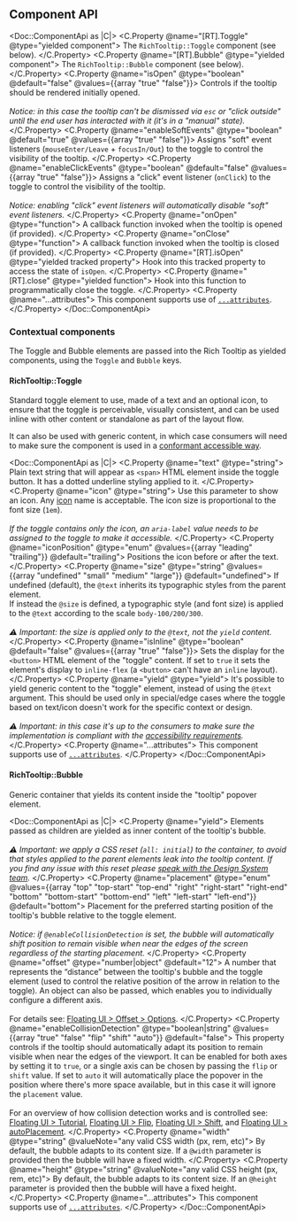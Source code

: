 ## Component API

<Doc::ComponentApi as |C|>
  <C.Property @name="[RT].Toggle" @type="yielded component">
    The `RichTooltip::Toggle` component (see below).
  </C.Property>
  <C.Property @name="[RT].Bubble" @type="yielded component">
    The `RichTooltip::Bubble` component (see below).
  </C.Property>
  <C.Property @name="isOpen" @type="boolean" @default="false" @values={{array "true" "false"}}>
    Controls if the tooltip should be rendered initially opened.
    <br />
    <br />
    _Notice: in this case the tooltip can't be dismissed via `esc` or "click outside" until the end user has interacted with it (it's in a "manual" state)._
  </C.Property>
  <C.Property @name="enableSoftEvents" @type="boolean" @default="true" @values={{array "true" "false"}}>
    Assigns "soft" event listeners (`mouseEnter/Leave` + `focusIn/Out`) to the toggle to control the visibility of the tooltip.
  </C.Property>
  <C.Property @name="enableClickEvents" @type="boolean" @default="false" @values={{array "true" "false"}}>
    Assigns a "click" event listener (`onClick`) to the toggle to control the visibility of the tooltip.
    <br />
    <br />
    _Notice: enabling "click" event listeners will automatically disable "soft" event listeners._
  </C.Property>
  <C.Property @name="onOpen" @type="function">
    A callback function invoked when the tooltip is opened (if provided).
  </C.Property>
  <C.Property @name="onClose" @type="function">
    A callback function invoked when the tooltip is closed (if provided).
  </C.Property>
  <C.Property @name="[RT].isOpen" @type="yielded tracked property">
    Hook into this tracked property to access the state of `isOpen`.
  </C.Property>
  <C.Property @name="[RT].close" @type="yielded function">
    Hook into this function to programmatically close the toggle.
  </C.Property>
  <C.Property @name="...attributes">
    This component supports use of [`...attributes`](https://guides.emberjs.com/release/in-depth-topics/patterns-for-components/#toc_attribute-ordering).
  </C.Property>
</Doc::ComponentApi>

### Contextual components

The Toggle and Bubble elements are passed into the Rich Tooltip as yielded components, using the `Toggle` and `Bubble` keys.

#### RichTooltip::Toggle

Standard toggle element to use, made of a text and an optional icon, to ensure that the toggle is perceivable, visually consistent, and can be used inline with other content or standalone as part of the layout flow.

It can also be used with generic content, in which case consumers will need to make sure the component is used in a [conformant accessible way](/components/rich-tooltip?tab=accessibility).

<Doc::ComponentApi as |C|>
  <C.Property @name="text" @type="string">
    Plain text string that will appear as `<span>` HTML element inside the toggle button. It has a dotted underline styling applied to it.
  </C.Property>
  <C.Property @name="icon" @type="string">
    Use this parameter to show an icon. Any [icon](/icons/library) name is acceptable. The icon size is proportional to the font size (`1em`).
    <br />
    <br />
    _If the toggle contains only the icon, an `aria-label` value needs to be assigned to the toggle to make it accessible._
  </C.Property>
  <C.Property @name="iconPosition" @type="enum" @values={{array "leading" "trailing"}} @default="trailing">
    Positions the icon before or after the text.
  </C.Property>
  <C.Property @name="size" @type="string" @values={{array "undefined" "small" "medium" "large"}} @default="undefined">
    If undefined (default), the `@text` inherits its typographic styles from the parent element.
    <br />
    If instead the `@size` is defined, a typographic style (and font size) is applied  to the `@text` according to the scale `body-100/200/300`.
    <br />
    <br />
    _⚠️ Important: the size is applied only to the `@text`, not the `yield` content._
  </C.Property>
  <C.Property @name="isInline" @type="boolean" @default="false" @values={{array "true" "false"}}>
    Sets the display for the `<button>` HTML element of the "toggle" content. If set to `true` it sets the element's display to `inline-flex` (a `<button>` can't have an `inline` layout).
  </C.Property>
  <C.Property @name="yield" @type="yield">
    It's possible to yield generic content to the "toggle" element, instead of using the `@text` argument. This should be used only in special/edge cases where the toggle based on text/icon doesn't work for the specific context or design.
    <br />
    <br />
    _⚠️ Important: in this case it's up to the consumers to make sure the implementation is compliant with the [accessibility requirements](/components/rich-tooltip?tab=accessibility)._
  </C.Property>
  <C.Property @name="...attributes">
    This component supports use of [`...attributes`](https://guides.emberjs.com/release/in-depth-topics/patterns-for-components/#toc_attribute-ordering).
  </C.Property>
</Doc::ComponentApi>

#### RichTooltip::Bubble

Generic container that yields its content inside the "tooltip" popover element.

<Doc::ComponentApi as |C|>
  <C.Property @name="yield">
    Elements passed as children are yielded as inner content of the tooltip's bubble.
    <br />
    <br />
    _⚠️ Important: we apply a CSS reset (`all: initial`) to the container, to avoid that styles applied to the parent elements leak into the tooltip content. If you find any issue with this reset please [speak with the Design System team](/about/support)._
  </C.Property>
  <C.Property @name="placement" @type="enum" @values={{array "top" "top-start" "top-end" "right" "right-start" "right-end" "bottom" "bottom-start" "bottom-end" "left" "left-start" "left-end"}} @default="bottom">
    Placement for the preferred starting position of the tooltip's bubble relative to the toggle element.
    <br />
    <br />
    _Notice: if `@enableCollisionDetection` is set, the bubble will automatically shift position to remain visible when near the edges of the screen regardless of the starting placement._
  </C.Property>
  <C.Property @name="offset" @type="number|object" @default="12">
    A number that represents the “distance” between the tooltip's bubble and the toggle element (used to control the relative position of the arrow in relation to the toggle). An object can also be passed, which enables you to individually configure a different axis.
    <br />
    <br />
    For details see: [Floating UI > Offset > Options](https://floating-ui.com/docs/offset#options).
  </C.Property>
  <C.Property @name="enableCollisionDetection" @type="boolean|string" @values={{array "true" "false" "flip" "shift" "auto"}} @default="false">
    This property controls if the tooltip should automatically adapt its position to remain visible when near the edges of the viewport. It can be enabled for both axes by setting it to `true`, or a single axis can be chosen by passing the `flip` or `shift` value. If set to `auto` it will automatically place the popover in the position where there's more space available, but in this case it will ignore the `placement` value.
    <br />
    <br />
    For an overview of how collision detection works and is controlled see: [Floating UI > Tutorial](https://floating-ui.com/docs/tutorial), [Floating UI > Flip](https://floating-ui.com/docs/flip), [Floating UI > Shift](https://floating-ui.com/docs/shift), and [Floating UI > autoPlacement](https://floating-ui.com/docs/autoPlacement).
  </C.Property>
  <C.Property @name="width" @type="string" @valueNote="any valid CSS width (px, rem, etc)">
    By default, the bubble adapts to its content size. If a `@width` parameter is provided then the bubble will have a fixed width.
  </C.Property>
  <C.Property @name="height" @type="string" @valueNote="any valid CSS height (px, rem, etc)">
    By default, the bubble adapts to its content size. If an `@height` parameter is provided then the bubble will have a fixed height.
  </C.Property>
  <C.Property @name="...attributes">
    This component supports use of [`...attributes`](https://guides.emberjs.com/release/in-depth-topics/patterns-for-components/#toc_attribute-ordering).
  </C.Property>
</Doc::ComponentApi>